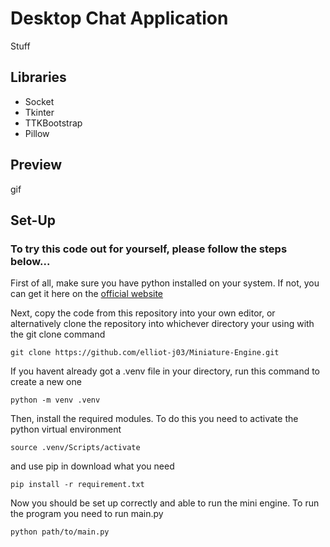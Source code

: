 # Desktop Chat Application
Stuff
## Libraries
* Socket
* Tkinter
* TTKBootstrap
* Pillow
## Preview
gif
## Set-Up
### To try this code out for yourself, please follow the steps below...
First of all, make sure you have python installed on your system. If not, you can get it here on the [official website](https://www.python.org/downloads/) <br>

Next, copy the code from this repository into your own editor, or alternatively clone the repository into whichever directory your using with the git clone command
```console
git clone https://github.com/elliot-j03/Miniature-Engine.git
```
If you havent already got a .venv file in your directory, run this command to create a new one
```console
python -m venv .venv
```
Then, install the required modules. To do this you need to activate the python virtual environment
```console
source .venv/Scripts/activate
```
and use pip in download what you need
```console
pip install -r requirement.txt
```
Now you should be set up correctly and able to run the mini engine. To run the program you need to run main.py
```console
python path/to/main.py
```
